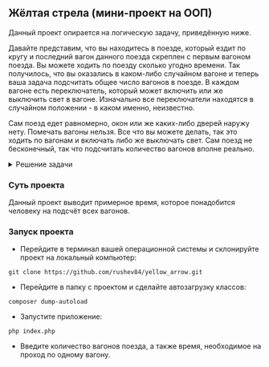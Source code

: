 ## Жёлтая стрела (мини-проект на ООП)

Данный проект опирается на логическую задачу, приведённую ниже.

Давайте представим, что вы находитесь в поезде, который ездит по кругу и последний вагон данного поезда скреплен с первым вагоном поезда. Вы можете ходить по поезду сколько угодно времени. Так получилось, что вы оказались в каком-либо случайном вагоне и теперь ваша задача подсчитать общее число вагонов в поезде. В каждом вагоне есть переключатель, который может включить или же выключить свет в вагоне. Изначально все переключатели находятся в случайном положении - в каком именно, неизвестно.

Сам поезд едет равномерно, окон или же каких-либо дверей наружу нету. Помечать вагоны нельзя. Все что вы можете делать, так это ходить по вагонам и включать либо же выключать свет. Сам поезд не бесконечный, так что подсчитать количество вагонов вполне реально.


<details>
  <summary>Решение задачи</summary>
   В вагоне, в котором вы оказались, включите свет (если он не был включен). Теперь начните идти по поезду, при этом не забывайте считать те вагоны, которые вы уже прошли. Если вы попадаете в вагон, где горит свет (вы вначале включили свет в своем вагоне), то выключаете свет и идете обратно столько же вагонов, сколько шли до этого вагона. 
   
   
   Теперь, когда вы вернулись в тот вагон, с которого начали, вы можете посмотреть на свет. Если он не горит, это значит, что вы прошли полный круг и оказались в изначальном вагоне, если нет, то нужно снова отправляться в путь и опять идти до вагона, в котором горит свет (снова начав считать вагоны), повторяя предыдущие действия.
</details>

### Суть проекта 
Данный проект выводит примерное время, которое понадобится человеку на подсчёт всех вагонов. 

### Запуск проекта
- Перейдите в терминал вашей операционной системы и склонируйте проект на локальный компьютер:
```console
git clone https://github.com/rushev84/yellow_arrow.git
```

- Перейдите в папку с проектом и сделайте автозагрузку классов:
```console
composer dump-autoload
```

- Запустите приложение:
```console
php index.php
```

- Введите количество вагонов поезда, а также время, необходимое на проход по одному вагону.